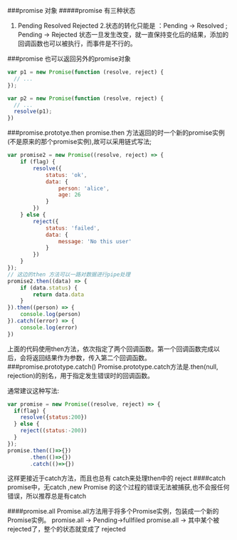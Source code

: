###promise 对象
#####promise 有三种状态
1. Pending  Resolved  Rejected
2.状态的转化只能是 ：Pending -> Resolved ; Pending -> Rejected
状态一旦发生改变，就一直保持变化后的结果，添加的回调函数也可以被执行，而事件是不行的。

###promise 也可以返回另外的promise对象
```javascript
var p1 = new Promise(function (resolve, reject) {
  // ...
});

var p2 = new Promise(function (resolve, reject) {
  // ...
  resolve(p1);
})
```
###promise.prototye.then
promise.then 方法返回的时一个新的promise实例(不是原来的那个promise实例),故可以采用链式写法;
```javascript
var promise2 = new Promise((resolve, reject) => {
    if (flag) {
        resolve({
            status: 'ok',
            data: {
                person: 'alice',
                age: 26
            }
        })
    } else {
        reject({
            status: 'failed',
            data: {
                message: 'No this user'
            }
        })
    }
});
// 这边的then 方法可以一路对数据进行pipe处理
promise2.then((data) => {
    if (data.status) {
        return data.data
    }
}).then((person) => {
    console.log(person)
}).catch((error) => {
    console.log(error)
})

```
上面的代码使用then方法，依次指定了两个回调函数。第一个回调函数完成以后，会将返回结果作为参数，传入第二个回调函数。
###promise.prototype.catch()
Promise.prototype.catch方法是.then(null, rejection)的别名，用于指定发生错误时的回调函数。

通常建议这种写法:

```javascript
var promise = new Promise((resolve, reject) => {
  if(flag) {
    resolve({status:200})
  } else {
    reject((status:-200))
  }
});
promise.then(()=>{})
       .then(()=>{})
       .catch(()=>{})
```
这样更接近于catch方法，而且也总有 catch来处理then中的 reject
####catch
promise中，无catch ,new Promise 的这个过程的错误无法被捕获,也不会报任何错误，所以推荐总是有catch


####promise.all Promise.all方法用于将多个Promise实例，包装成一个新的Promise实例。
promise.all -> Pending->fullfiled
promise.all -> 其中某个被rejected了，整个的状态就变成了 rejected
